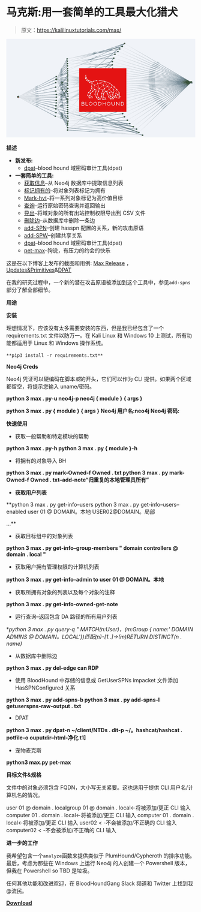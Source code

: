 # 马克斯:用一套简单的工具最大化猎犬

> 原文：<https://kalilinuxtutorials.com/max/>

[![Max : Maximizing BloodHound With A Simple Suite Of Tools](img//a214fe6bf54e5bef7ea5655e59445330.png "Max : Maximizing BloodHound With A Simple Suite Of Tools")](https://1.bp.blogspot.com/-vKaiqxWOR0g/YHdM5DvqyEI/AAAAAAAAIuI/CwELw7PgqsYDUA13uFqA5oOc-yMbyIfmwCLcBGAsYHQ/s728/BloodHound%25281%2529.png)

**描述**

*   **新发布:**
    *   [dpat](https://github.com/knavesec/Max/blob/master/wiki/dpat.md)–blood hound 域密码审计工具(dpat)
*   **一套简单的工具:**
    *   [获取信息](https://github.com/knavesec/Max/blob/master/wiki/get-info.md)–从 Neo4j 数据库中提取信息列表
    *   [标记拥有的](https://github.com/knavesec/Max/blob/master/wiki/mark-owned.md)–将对象列表标记为拥有
    *   [Mark-hvt](https://github.com/knavesec/Max/blob/master/wiki/mark-hvt.md)–将一系列对象标记为高价值目标
    *   [查询](https://github.com/knavesec/Max/blob/master/wiki/query.md)–运行原始密码查询并返回输出
    *   [导出](https://github.com/knavesec/Max/blob/master/wiki/export.md)–将域对象的所有出站控制权限导出到 CSV 文件
    *   [删除边](https://github.com/knavesec/Max/blob/master/wiki/del-edge.md)–从数据库中删除一条边
    *   [add-SPN](https://github.com/knavesec/Max/blob/master/wiki/add-spns.md)–创建 hasspn 配置的关系，新的攻击原语
    *   [add-SPW](https://github.com/knavesec/Max/blob/master/wiki/add-spw.md)–创建共享关系
    *   [dpat](https://github.com/knavesec/Max/blob/master/wiki/dpat.md)–blood hound 域密码审计工具(dpat)
    *   [pet-max](https://github.com/knavesec/Max/blob/master/wiki/pet-max.md)–狗说，有压力的约会的快乐

这是在以下博客上发布的截图和用例: [Max Release](https://whynotsecurity.com/blog/max/) ，[Updates&Primitives](https://whynotsecurity.com/blog/max2/)&[DPAT](https://whynotsecurity.com/blog/max3/)

在我的研究过程中，一个新的潜在攻击原语被添加到这个工具中，参见`add-spns`部分了解全部细节。

**用途**

**安装**

理想情况下，应该没有太多需要安装的东西，但是我已经包含了一个 requirements.txt 文件以防万一。在 Kali Linux 和 Windows 10 上测试，所有功能都适用于 Linux 和 Windows 操作系统。

`**pip3 install -r requirements.txt**`

**Neo4j Creds**

Neo4j 凭证可以硬编码在脚本*或*的开头，它们可以作为 CLI 提供。如果两个区域都留空，将提示您输入 uname/密码。

**python 3 max . py-u neo4j-p neo4j { module } { args }**

**python 3 max . py { module } { args }
Neo4j 用户名:neo4j
Neo4j 密码:**

**快速使用**

*   获取一般帮助和特定模块的帮助

**python 3 max . py-h
python 3 max . py { module }-h**

*   将拥有的对象导入 BH

**python 3 max . py mark-Owned-f Owned . txt
python 3 max . py mark-Owned-f Owned . txt–add-note“归重复的本地管理员所有”**

*   **获取用户列表**

**python 3 max . py get-info–users
python 3 max . py get-info–users–enabled
user 01 @ DOMAIN。本地
USER02@DOMAIN。局部

…**

*   获取目标组中的对象列表

**python 3 max . py get-info–group-members " domain controllers @ domain . local "**

*   获取用户拥有管理权限的计算机列表

**python 3 max . py get-info–admin to user 01 @ DOMAIN。本地**

*   获取所拥有对象的列表以及每个对象的注释

**python 3 max . py get-info-owned-get-note**

*   运行查询–返回包含 DA 路径的所有用户列表

**python 3 max . py query-q " MATCH(n:User)，(m:Group { name:' DOMAIN ADMINS @ DOMAIN。LOCAL'})匹配(n)-[*1..]->(m)RETURN DISTINCT(n . name)**

*   从数据库中删除边

**python 3 max . py del-edge can RDP**

*   使用 BloodHound 中存储的信息或 GetUserSPNs impacket 文件添加 HasSPNConfigured 关系

**python 3 max . py add-spns-b
python 3 max . py add-spns-I getuserspns-raw-output . txt**

*   DPAT

**python 3 max . py dpat-n ~/client/NTDs . dit-p ~/。hashcat/hashcat . potfile-o ouputdir–html-净化 t1]**

*   宠物麦克斯

**python3 max.py pet-max**

**目标文件&规格**

文件中的对象必须包含 FQDN，大小写无关紧要。这也适用于提供 CLI 用户名/计算机名的情况。

user 01 @ domain . localgroup 01 @ domain . local<-将被添加/更正 CLI 输入
computer 01 . domain . local<-将被添加/更正 CLI 输入
computer 01 . domain . local<-将被添加/更正 CLI 输入
user02 < -不会被添加/不正确的 CLI 输入
computer02 < -不会被添加/不正确的 CLI 输入

**进一步的工作**

我希望包含一个`analyze`函数来提供类似于 PlumHound/Cypheroth 的排序功能。最后，考虑为那些在 Windows 上运行 Neo4j 的人创建一个 Powershell 版本，但我在 Powershell so TBD 是垃圾。

任何其他功能和改进欢迎，在 BloodHoundGang Slack 频道和 Twitter 上找到我@流民。

[**Download**](https://github.com/knavesec/Max)